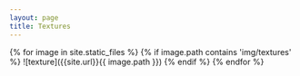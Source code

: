```yaml
---
layout: page
title: Textures
---
```

{% for image in site.static_files %}
{% if image.path contains 'img/textures' %}
![texture]({{site.url}}{{ image.path }})
{% endif %}
{% endfor %}